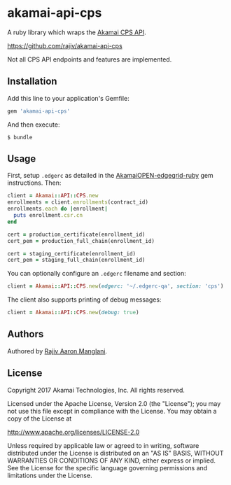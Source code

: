 # akamai-api-cps

A ruby library which wraps the [Akamai CPS API](https://developer.akamai.com/api/luna/cps/overview.html).

https://github.com/rajiv/akamai-api-cps

Not all CPS API endpoints and features are implemented.

## Installation

Add this line to your application's Gemfile:

```ruby
gem 'akamai-api-cps'
```

And then execute:

    $ bundle

## Usage

First, setup `.edgerc` as detailed in the [AkamaiOPEN-edgegrid-ruby](https://github.com/akamai/AkamaiOPEN-edgegrid-ruby) gem instructions. Then:

```ruby
client = Akamai::API::CPS.new
enrollments = client.enrollments(contract_id)
enrollments.each do |enrollment|
  puts enrollment.csr.cn
end
```

```ruby
cert = production_certificate(enrollment_id)
cert_pem = production_full_chain(enrollment_id)

cert = staging_certificate(enrollment_id)
cert_pem = staging_full_chain(enrollment_id)
```

You can optionally configure an `.edgerc` filename and section:

```ruby
client = Akamai::API::CPS.new(edgerc: '~/.edgerc-qa', section: 'cps')
```

The client also supports printing of debug messages:

```ruby
client = Akamai::API::CPS.new(debug: true)
```

## Authors

Authored by [Rajiv Aaron Manglani](https://www.rajivmanglani.com/).

## License

Copyright 2017 Akamai Technologies, Inc. All rights reserved.

Licensed under the Apache License, Version 2.0 (the "License");
you may not use this file except in compliance with the License.
You may obtain a copy of the License at

http://www.apache.org/licenses/LICENSE-2.0

Unless required by applicable law or agreed to in writing, software
distributed under the License is distributed on an "AS IS" BASIS,
WITHOUT WARRANTIES OR CONDITIONS OF ANY KIND, either express or implied.
See the License for the specific language governing permissions and
limitations under the License.
